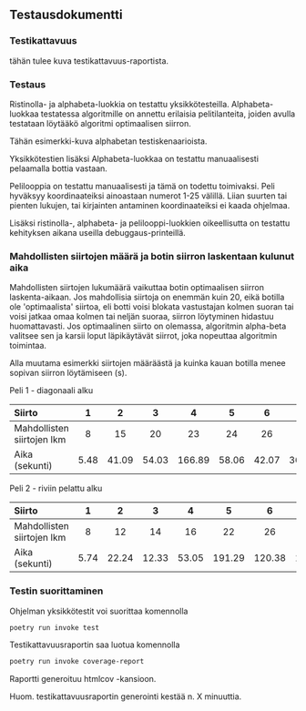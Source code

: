 ## Testausdokumentti

### Testikattavuus

tähän tulee kuva testikattavuus-raportista.

### Testaus

Ristinolla- ja alphabeta-luokkia on testattu yksikkötesteilla. Alphabeta-luokkaa testatessa algoritmille on annettu erilaisia pelitilanteita, joiden avulla testataan löytääkö algoritmi optimaalisen siirron.

Tähän esimerkki-kuva alphabetan testiskenaarioista.

Yksikkötestien lisäksi Alphabeta-luokkaa on testattu manuaalisesti pelaamalla bottia vastaan.

Pelilooppia on testattu manuaalisesti ja tämä on todettu toimivaksi. Peli hyväksyy koordinaateiksi ainoastaan numerot 1-25 välillä. Liian suurten tai pienten lukujen, tai kirjainten antaminen koordinaateiksi ei kaada ohjelmaa.

Lisäksi ristinolla-, alphabeta- ja pelilooppi-luokkien oikeellisutta on testattu kehityksen aikana useilla debuggaus-printeillä.

### Mahdollisten siirtojen määrä ja botin siirron laskentaan kulunut aika

Mahdollisten siirtojen lukumäärä vaikuttaa botin optimaalisen siirron laskenta-aikaan. Jos mahdollisia siirtoja on enemmän kuin 20, eikä botilla ole 'optimaalista' siirtoa, eli botti voisi blokata vastustajan kolmen suoran tai voisi jatkaa omaa kolmen tai neljän suoraa, siirron löytyminen hidastuu huomattavasti.
Jos optimaalinen siirto on olemassa, algoritmin alpha-beta valitsee sen ja karsii loput läpikäytävät siirrot, joka nopeuttaa algoritmin toimintaa.

Alla muutama esimerkki siirtojen määräästä ja kuinka kauan botilla menee sopivan siirron löytämiseen (s).

Peli 1 - diagonaali alku

| Siirto | 1 | 2 | 3 | 4 | 5 | 6 | 7 | 8 |
| :---  | :---: | :---: | :---: | :---: | :---: | :---: | :---: | :---: |
| Mahdollisten siirtojen lkm | 8 | 15 | 20 | 23 | 24 | 26 | 27 | 26 |
| Aika (sekunti) | 5.48 | 41.09 | 54.03 | 166.89 | 58.06 | 42.07 | 367.67 | 40.06 |

Peli 2 - riviin pelattu alku

| Siirto | 1 | 2 | 3 | 4 | 5 | 6 | 7 | 8 | 9 |
| :---  | :---: | :---: | :---: | :---: | :---: | :---: | :---: | :---: | :---: |
| Mahdollisten siirtojen lkm | 8 | 12 | 14 | 16 | 22 | 26 | 33 | 34 | 41 |
| Aika (sekunti) | 5.74 | 22.24 | 12.33 | 53.05 | 191.29 | 120.38 | 100.57 | 1299.98 | 3300.2 |


### Testin suorittaminen

Ohjelman yksikkötestit voi suorittaa komennolla

```bash
poetry run invoke test
```

Testikattavuusraportin saa luotua komennolla

```bash
poetry run invoke coverage-report
```

Raportti generoituu htmlcov -kansioon.

Huom. testikattavuusraportin generointi kestää n. X minuuttia.
